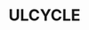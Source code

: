 ---
ee_id_thing: '4488'
site: '1'
type: '2'
inv_num: 2019-056
add_credit:
url: 2019-056-ulcycle
title: ULCYCLE
year: '2019'
display_year: '2019'
medium: IQDemy Premium UV ink on IKEA LINNMON table tops
dims: 118 x 59
pitch:
ps:
live_url:
youtube:
https://github.com/coryarcangel/alu:
imgs: ulcycle-2019-056-db---K5pB.jpg
subheading:
download:
commission:
related:
layout: things-i-made
---